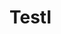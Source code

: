 # TestI
<script src="https://gist.github.com/norsez/3016877
Git Cheat Sheet : https://devahoy.com/posts/git-cheat-sheet/
